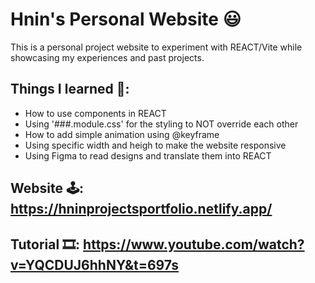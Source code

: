 # Hnin's Personal Website 😃

This is a personal project website to experiment with REACT/Vite while showcasing my experiences and past projects.


## Things I learned 🤔:

- How to use components in REACT
- Using '###.module.css' for the styling to NOT override each other
- How to add simple animation using @keyframe
- Using specific width and heigh to make the website responsive
- Using Figma to read designs and translate them into REACT

## Website 🕹️: https://hninprojectsportfolio.netlify.app/
## Tutorial 🎞️: https://www.youtube.com/watch?v=YQCDUJ6hhNY&t=697s 
